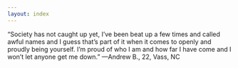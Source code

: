 ```yaml
---
layout: index
---
```

“Society has not caught up yet, I’ve been beat up a few times and called awful names and I guess that’s part of it when it comes to openly and proudly being yourself. I’m proud of who I am and how far I have come and I won’t let anyone get me down.” —Andrew B., 22, Vass, NC 